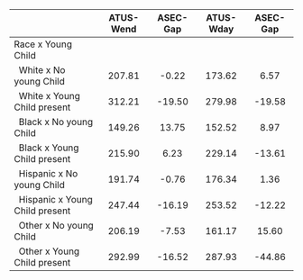 
|                      |    ATUS-Wend |     ASEC-Gap |    ATUS-Wday |     ASEC-Gap |
| -------------------- | :----------: | :----------: | :----------: | :----------: |
| Race x Young Child   |              |              |              |              |
| &nbsp;&nbsp;White x No young Child |       207.81 |        -0.22 |       173.62 |         6.57 |
| &nbsp;&nbsp;White x Young Child present |       312.21 |       -19.50 |       279.98 |       -19.58 |
| &nbsp;&nbsp;Black x No young Child |       149.26 |        13.75 |       152.52 |         8.97 |
| &nbsp;&nbsp;Black x Young Child present |       215.90 |         6.23 |       229.14 |       -13.61 |
| &nbsp;&nbsp;Hispanic x No young Child |       191.74 |        -0.76 |       176.34 |         1.36 |
| &nbsp;&nbsp;Hispanic x Young Child present |       247.44 |       -16.19 |       253.52 |       -12.22 |
| &nbsp;&nbsp;Other x No young Child |       206.19 |        -7.53 |       161.17 |        15.60 |
| &nbsp;&nbsp;Other x Young Child present |       292.99 |       -16.52 |       287.93 |       -44.86 |

